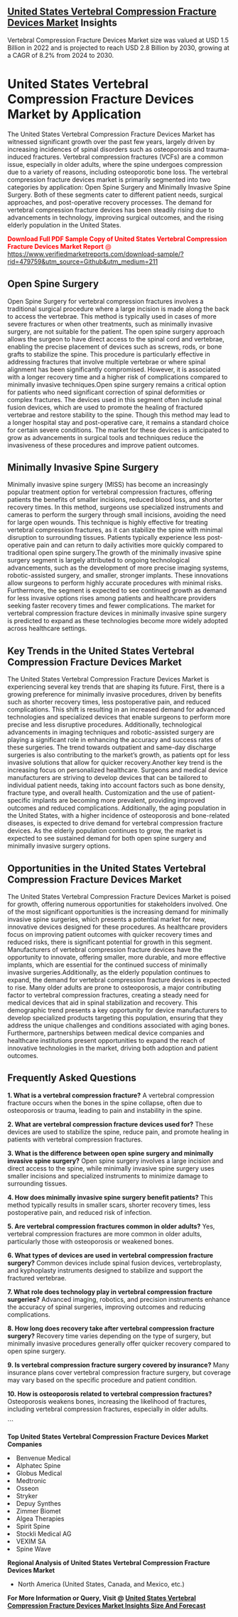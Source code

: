 <h2><a href="https://www.verifiedmarketreports.com/download-sample/?rid=479759&amp;utm_source=Github&amp;utm_medium=211" target="_blank">United States Vertebral Compression Fracture Devices Market</a> Insights</h2><p>Vertebral Compression Fracture Devices Market size was valued at USD 1.5 Billion in 2022 and is projected to reach USD 2.8 Billion by 2030, growing at a CAGR of 8.2% from 2024 to 2030.</p><p><h1>United States Vertebral Compression Fracture Devices Market by Application</h1><p>The United States Vertebral Compression Fracture Devices Market has witnessed significant growth over the past few years, largely driven by increasing incidences of spinal disorders such as osteoporosis and trauma-induced fractures. Vertebral compression fractures (VCFs) are a common issue, especially in older adults, where the spine undergoes compression due to a variety of reasons, including osteoporotic bone loss. The vertebral compression fracture devices market is primarily segmented into two categories by application: Open Spine Surgery and Minimally Invasive Spine Surgery. Both of these segments cater to different patient needs, surgical approaches, and post-operative recovery processes. The demand for vertebral compression fracture devices has been steadily rising due to advancements in technology, improving surgical outcomes, and the rising elderly population in the United States.<p><span class=""><span style="color: #ff0000;"><strong>Download Full PDF Sample Copy of United States Vertebral Compression Fracture Devices Market Report</strong> @ </span><a href="https://www.verifiedmarketreports.com/download-sample/?rid=479759&amp;utm_source=Github&amp;utm_medium=211" target="_blank">https://www.verifiedmarketreports.com/download-sample/?rid=479759&amp;utm_source=Github&amp;utm_medium=211</a></span></p></p><h2>Open Spine Surgery</h2><p>Open Spine Surgery for vertebral compression fractures involves a traditional surgical procedure where a large incision is made along the back to access the vertebrae. This method is typically used in cases of more severe fractures or when other treatments, such as minimally invasive surgery, are not suitable for the patient. The open spine surgery approach allows the surgeon to have direct access to the spinal cord and vertebrae, enabling the precise placement of devices such as screws, rods, or bone grafts to stabilize the spine. This procedure is particularly effective in addressing fractures that involve multiple vertebrae or where spinal alignment has been significantly compromised. However, it is associated with a longer recovery time and a higher risk of complications compared to minimally invasive techniques.Open spine surgery remains a critical option for patients who need significant correction of spinal deformities or complex fractures. The devices used in this segment often include spinal fusion devices, which are used to promote the healing of fractured vertebrae and restore stability to the spine. Though this method may lead to a longer hospital stay and post-operative care, it remains a standard choice for certain severe conditions. The market for these devices is anticipated to grow as advancements in surgical tools and techniques reduce the invasiveness of these procedures and improve patient outcomes.<h2>Minimally Invasive Spine Surgery</h2><p>Minimally invasive spine surgery (MISS) has become an increasingly popular treatment option for vertebral compression fractures, offering patients the benefits of smaller incisions, reduced blood loss, and shorter recovery times. In this method, surgeons use specialized instruments and cameras to perform the surgery through small incisions, avoiding the need for large open wounds. This technique is highly effective for treating vertebral compression fractures, as it can stabilize the spine with minimal disruption to surrounding tissues. Patients typically experience less post-operative pain and can return to daily activities more quickly compared to traditional open spine surgery.The growth of the minimally invasive spine surgery segment is largely attributed to ongoing technological advancements, such as the development of more precise imaging systems, robotic-assisted surgery, and smaller, stronger implants. These innovations allow surgeons to perform highly accurate procedures with minimal risks. Furthermore, the segment is expected to see continued growth as demand for less invasive options rises among patients and healthcare providers seeking faster recovery times and fewer complications. The market for vertebral compression fracture devices in minimally invasive spine surgery is predicted to expand as these technologies become more widely adopted across healthcare settings.<h2>Key Trends in the United States Vertebral Compression Fracture Devices Market</h2><p>The United States Vertebral Compression Fracture Devices Market is experiencing several key trends that are shaping its future. First, there is a growing preference for minimally invasive procedures, driven by benefits such as shorter recovery times, less postoperative pain, and reduced complications. This shift is resulting in an increased demand for advanced technologies and specialized devices that enable surgeons to perform more precise and less disruptive procedures. Additionally, technological advancements in imaging techniques and robotic-assisted surgery are playing a significant role in enhancing the accuracy and success rates of these surgeries. The trend towards outpatient and same-day discharge surgeries is also contributing to the market’s growth, as patients opt for less invasive solutions that allow for quicker recovery.Another key trend is the increasing focus on personalized healthcare. Surgeons and medical device manufacturers are striving to develop devices that can be tailored to individual patient needs, taking into account factors such as bone density, fracture type, and overall health. Customization and the use of patient-specific implants are becoming more prevalent, providing improved outcomes and reduced complications. Additionally, the aging population in the United States, with a higher incidence of osteoporosis and bone-related diseases, is expected to drive demand for vertebral compression fracture devices. As the elderly population continues to grow, the market is expected to see sustained demand for both open spine surgery and minimally invasive surgery options.<h2>Opportunities in the United States Vertebral Compression Fracture Devices Market</h2><p>The United States Vertebral Compression Fracture Devices Market is poised for growth, offering numerous opportunities for stakeholders involved. One of the most significant opportunities is the increasing demand for minimally invasive spine surgeries, which presents a potential market for new, innovative devices designed for these procedures. As healthcare providers focus on improving patient outcomes with quicker recovery times and reduced risks, there is significant potential for growth in this segment. Manufacturers of vertebral compression fracture devices have the opportunity to innovate, offering smaller, more durable, and more effective implants, which are essential for the continued success of minimally invasive surgeries.Additionally, as the elderly population continues to expand, the demand for vertebral compression fracture devices is expected to rise. Many older adults are prone to osteoporosis, a major contributing factor to vertebral compression fractures, creating a steady need for medical devices that aid in spinal stabilization and recovery. This demographic trend presents a key opportunity for device manufacturers to develop specialized products targeting this population, ensuring that they address the unique challenges and conditions associated with aging bones. Furthermore, partnerships between medical device companies and healthcare institutions present opportunities to expand the reach of innovative technologies in the market, driving both adoption and patient outcomes.<h2>Frequently Asked Questions</h2><p><strong>1. What is a vertebral compression fracture?</strong> A vertebral compression fracture occurs when the bones in the spine collapse, often due to osteoporosis or trauma, leading to pain and instability in the spine.</p><p><strong>2. What are vertebral compression fracture devices used for?</strong> These devices are used to stabilize the spine, reduce pain, and promote healing in patients with vertebral compression fractures.</p><p><strong>3. What is the difference between open spine surgery and minimally invasive spine surgery?</strong> Open spine surgery involves a large incision and direct access to the spine, while minimally invasive spine surgery uses smaller incisions and specialized instruments to minimize damage to surrounding tissues.</p><p><strong>4. How does minimally invasive spine surgery benefit patients?</strong> This method typically results in smaller scars, shorter recovery times, less postoperative pain, and reduced risk of infection.</p><p><strong>5. Are vertebral compression fractures common in older adults?</strong> Yes, vertebral compression fractures are more common in older adults, particularly those with osteoporosis or weakened bones.</p><p><strong>6. What types of devices are used in vertebral compression fracture surgery?</strong> Common devices include spinal fusion devices, vertebroplasty, and kyphoplasty instruments designed to stabilize and support the fractured vertebrae.</p><p><strong>7. What role does technology play in vertebral compression fracture surgeries?</strong> Advanced imaging, robotics, and precision instruments enhance the accuracy of spinal surgeries, improving outcomes and reducing complications.</p><p><strong>8. How long does recovery take after vertebral compression fracture surgery?</strong> Recovery time varies depending on the type of surgery, but minimally invasive procedures generally offer quicker recovery compared to open spine surgery.</p><p><strong>9. Is vertebral compression fracture surgery covered by insurance?</strong> Many insurance plans cover vertebral compression fracture surgery, but coverage may vary based on the specific procedure and patient condition.</p><p><strong>10. How is osteoporosis related to vertebral compression fractures?</strong> Osteoporosis weakens bones, increasing the likelihood of fractures, including vertebral compression fractures, especially in older adults.</p>```</p><p><strong>Top United States Vertebral Compression Fracture Devices Market Companies</strong></p><div data-test-id=""><p><li>Benvenue Medical</li><li> Alphatec Spine</li><li> Globus Medical</li><li> Medtronic</li><li> Osseon</li><li> Stryker</li><li> Depuy Synthes</li><li> Zimmer Biomet</li><li> Algea Therapies</li><li> Spirit Spine</li><li> Stockli Medical AG</li><li> VEXIM SA</li><li> Spine Wave</li></p><div><strong>Regional Analysis of&nbsp;United States Vertebral Compression Fracture Devices Market</strong></div><ul><li dir="ltr"><p dir="ltr">North America&nbsp;(United States, Canada, and Mexico, etc.)</p></li></ul><p><strong>For More Information or Query, Visit @&nbsp;</strong><strong><a href="https://www.verifiedmarketreports.com/product/vertebral-compression-fracture-devices-market-size-and-forecast/?utm_source=Github&amp;utm_medium=211" target="_blank">United States Vertebral Compression Fracture Devices Market Insights Size And Forecast</a></strong></p></div>
